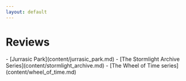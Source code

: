 ```yaml
---
layout: default
---
```

<div class="container page-content" markdown="1" >
<h1>Reviews</h1>
- [Jurrasic Park](content/jurrasic_park.md)
- [The Stormlight Archive Series](content/stormlight_archive.md)
- [The Wheel of Time series](content/wheel_of_time.md)
</div>
